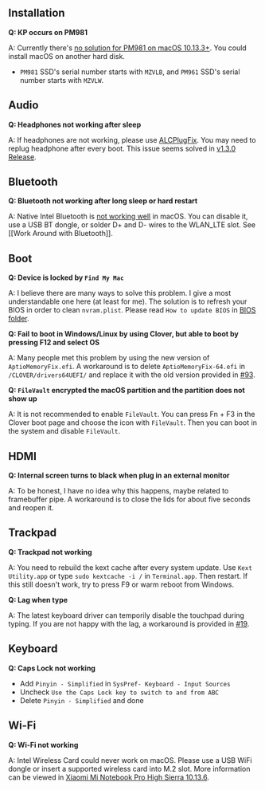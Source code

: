 ## Installation
<b>Q: KP occurs on PM981</b>

A: Currently there's [no solution for PM981 on macOS 10.13.3+](https://www.tonymacx86.com/threads/how-to-fix-pm981-in-10-13-3-17d47.245063). You could install macOS on another hard disk.
- `PM981` SSD's serial number starts with `MZVLB`, and `PM961` SSD's serial number starts with `MZVLW`.

## Audio
<b>Q: Headphones not working after sleep</b>

A: If headphones are not working, please use [ALCPlugFix](https://github.com/daliansky/XiaoMi-Pro/master/ALCPlugFix/README.md). You may need to replug headphone after every boot. This issue seems solved in [v1.3.0 Release](https://github.com/daliansky/XiaoMi-Pro/releases/tag/v1.3.0).

## Bluetooth
<b>Q: Bluetooth not working after long sleep or hard restart</b>

A: Native Intel Bluetooth is [not working well](https://github.com/daliansky/XiaoMi-Pro/issues/50) in macOS. You can disable it, use a USB BT dongle, or solder D+ and D- wires to the WLAN_LTE slot. See [[Work Around with Bluetooth]].

## Boot
<b>Q: Device is locked by `Find My Mac`</b>

A: I believe there are many ways to solve this problem. I give a most understandable one here (at least for me). The solution is to refresh your BIOS in order to clean `nvram.plist`. Please read `How to update BIOS` in [BIOS folder](https://github.com/daliansky/XiaoMi-Pro/master/BIOS/README.md).

<b>Q: Fail to boot in Windows/Linux by using Clover, but able to boot by pressing F12 and select OS</b>

A: Many people met this problem by using the new version of `AptioMemoryFix.efi`. A workaround is to delete `AptioMemoryFix-64.efi` in `/CLOVER/drivers64UEFI/` and replace it with the old version provided in [#93](https://github.com/daliansky/XiaoMi-Pro/issues/93).

<b>Q: `FileVault` encrypted the macOS partition and the partition does not show up</b>

A: It is not recommended to enable `FileVault`. You can press Fn + F3 in the Clover boot page and choose the icon with `FileVault`. Then you can boot in the system and disable `FileVault`.

## HDMI
<b>Q: Internal screen turns to black when plug in an external monitor</b>

A: To be honest, I have no idea why this happens, maybe related to framebuffer pipe. A workaround is to close the lids for about five seconds and reopen it.

## Trackpad
<b>Q: Trackpad not working</b>

A: You need to rebuild the kext cache after every system update. Use `Kext Utility.app` or type `sudo kextcache -i /` in `Terminal.app`. Then restart. If this still doesn't work, try to press F9 or warm reboot from Windows.

<b>Q: Lag when type</b>

A: The latest keyboard driver can temporily disable the touchpad during typing. If you are not happy with the lag, a workaround is provided in [#19](https://github.com/stevezhengshiqi/XiaoMi-Pro/issues/19).

## Keyboard
<b>Q: Caps Lock not working</b>

  - Add `Pinyin - Simplified` in `SysPref- Keyboard - Input Sources`
  - Uncheck `Use the Caps Lock key to switch to and from ABC`
  - Delete `Pinyin - Simplified` and done

## Wi-Fi
<b>Q: Wi-Fi not working</b>

A: Intel Wireless Card could never work on macOS. Please use a USB WiFi dongle or insert a supported wireless card into M.2 slot. More information can be viewed in [Xiaomi Mi Notebook Pro High Sierra 10.13.6](https://www.tonymacx86.com/threads/guide-xiaomi-mi-notebook-pro-high-sierra-10-13-6.242724).
